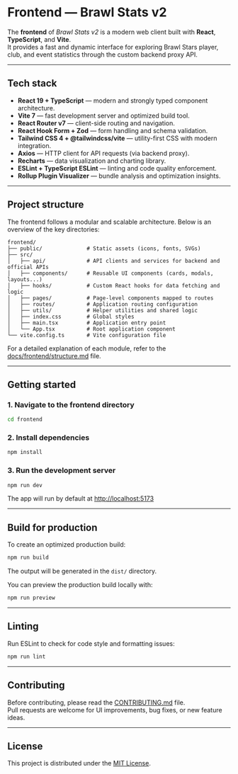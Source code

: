 # Frontend — Brawl Stats v2

The **frontend** of _Brawl Stats v2_ is a modern web client built with **React**, **TypeScript**, and **Vite**.  
It provides a fast and dynamic interface for exploring Brawl Stars player, club, and event statistics through the custom backend proxy API.

---

## Tech stack

- **React 19 + TypeScript** — modern and strongly typed component architecture.
- **Vite 7** — fast development server and optimized build tool.
- **React Router v7** — client-side routing and navigation.
- **React Hook Form + Zod** — form handling and schema validation.
- **Tailwind CSS 4 + @tailwindcss/vite** — utility-first CSS with modern integration.
- **Axios** — HTTP client for API requests (via backend proxy).
- **Recharts** — data visualization and charting library.
- **ESLint + TypeScript ESLint** — linting and code quality enforcement.
- **Rollup Plugin Visualizer** — bundle analysis and optimization insights.

---

## Project structure

The frontend follows a modular and scalable architecture. Below is an overview of the key directories:

```
frontend/
├── public/              # Static assets (icons, fonts, SVGs)
├── src/
│   ├── api/             # API clients and services for backend and official APIs
│   ├── components/      # Reusable UI components (cards, modals, layouts...)
│   ├── hooks/           # Custom React hooks for data fetching and logic
│   ├── pages/           # Page-level components mapped to routes
│   ├── routes/          # Application routing configuration
│   ├── utils/           # Helper utilities and shared logic
│   ├── index.css        # Global styles
│   ├── main.tsx         # Application entry point
│   └── App.tsx          # Root application component
└── vite.config.ts       # Vite configuration file
```

For a detailed explanation of each module, refer to the [docs/frontend/structure.md](../docs/frontend/structure.md) file.

---

## Getting started

### 1. Navigate to the frontend directory

```bash
cd frontend
```

### 2. Install dependencies

```bash
npm install
```

### 3. Run the development server

```bash
npm run dev
```

The app will run by default at [http://localhost:5173](http://localhost:5173)

---

## Build for production

To create an optimized production build:

```bash
npm run build
```

The output will be generated in the `dist/` directory.

You can preview the production build locally with:

```bash
npm run preview
```

---

## Linting

Run ESLint to check for code style and formatting issues:

```bash
npm run lint
```

---

## Contributing

Before contributing, please read the [CONTRIBUTING.md](../CONTRIBUTING.md) file.  
Pull requests are welcome for UI improvements, bug fixes, or new feature ideas.

---

## License

This project is distributed under the [MIT License](../LICENSE).
